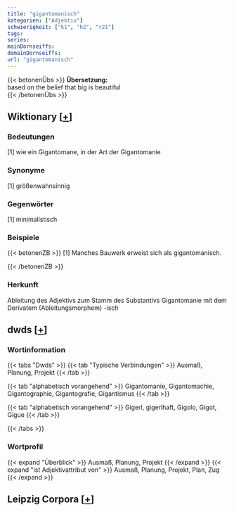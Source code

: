 ```yaml
---
title: "gigantomanisch"
kategorien: ["Adjektiv"]
schwierigkeit: ["k1", "h2", "r21"]
tags:
series:
mainDornseiffs:
domainDornseiffs:
url: "gigantomanisch"
---
```


{{< betonenÜbs >}}
**Übersetzung:**  
based on the belief that big is beautiful  
{{< /betonenÜbs >}}

## Wiktionary [[+](https://de.wiktionary.org/wiki/gigantomanisch)]

### Bedeutungen
[1] wie ein Gigantomane, in der Art der Gigantomanie  

### Synonyme
[1] größenwahnsinnig  

### Gegenwörter
[1] minimalistisch  

### Beispiele
{{< betonenZB >}}
[1] Manches Bauwerk erweist sich als gigantomanisch.  

{{< /betonenZB >}}
### Herkunft
Ableitung des Adjektivs zum Stamm des Substantivs Gigantomanie mit dem Derivatem (Ableitungsmorphem) -isch  



## dwds [[+](https://www.dwds.de/wb/gigantomanisch)]

### Wortinformation
{{< tabs "Dwds" >}}
{{< tab "Typische Verbindungen" >}}
Ausmaß, Planung, Projekt
{{< /tab >}}

{{< tab "alphabetisch vorangehend" >}}
Gigantomanie, Gigantomachie, Gigantographie, Gigantografie, Gigantismus
{{< /tab >}}

{{< tab "alphabetisch vorangehend" >}}
Gigerl, gigerlhaft, Gigolo, Gigot, Gigue
{{< /tab >}}

{{< /tabs >}}

### Wortprofil
{{< expand "Überblick" >}} Ausmaß, Planung, Projekt {{< /expand >}}
{{< expand "ist Adjektivattribut von" >}} Ausmaß, Planung, Projekt, Plan, Zug {{< /expand >}}

## Leipzig Corpora [[+](https://corpora.uni-leipzig.de/en/res?word=gigantomanisch&corpusId=deu_newscrawl-public_2018)]

